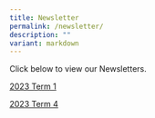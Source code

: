```yaml
---
title: Newsletter
permalink: /newsletter/
description: ""
variant: markdown
---
```

Click below to view our Newsletters.

[2023 Term 1](/files/2023/2023%20term1%20newsletter_compressed.pdf)

[2023 Term 4](/files/2023/2023%20term4%20newsletter_compressed.pdf)